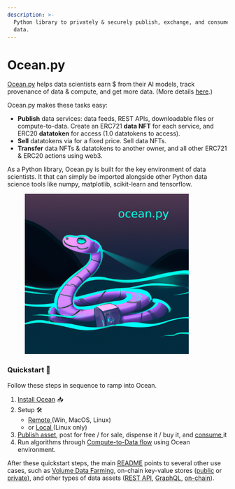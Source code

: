 ```yaml
---
description: >-
  Python library to privately & securely publish, exchange, and consume
  data.
---
```


# Ocean.py

[Ocean.py](https://github.com/oceanprotocol/ocean.py) helps data scientists earn $ from their AI models, track provenance of data & compute, and get more data. (More details [here](../../data-science/README.md).)

Ocean.py makes these tasks easy:

* **Publish** data services: data feeds, REST APIs, downloadable files or compute-to-data. Create an ERC721 **data NFT** for each service, and ERC20 **datatoken** for access (1.0 datatokens to access).
* **Sell** datatokens via for a fixed price. Sell data NFTs.
* **Transfer** data NFTs & datatokens to another owner, and all other ERC721 & ERC20 actions using web3.

As a Python library, Ocean.py is built for the key environment of data scientists. It that can simply be imported alongside other Python data science tools like numpy, matplotlib, scikit-learn and tensorflow.

<figure><img src="../../.gitbook/assets/components/ocean_py.png" alt="" width="375"></figure>

### Quickstart 🚀

Follow these steps in sequence to ramp into Ocean.

1. [Install Ocean](install.md) 📥
2. Setup 🛠️
   - [Remote ](remote-setup.md)(Win, MacOS, Linux)
   - or [Local ](local-setup.md)(Linux only)
3. [Publish asset](publish-flow.md), post for free / for sale, dispense it / buy it, and [consume ](consume-flow.md)it
4. Run algorithms through [Compute-to-Data flow](compute-flow.md) using Ocean environment.

After these quickstart steps, the main [README](https://github.com/oceanprotocol/ocean.py/blob/main/README.md) points to several other use cases, such as [Volume Data Farming](https://github.com/oceanprotocol/ocean.py/blob/main/READMEs/df.md), on-chain key-value stores ([public](https://github.com/oceanprotocol/ocean.py/blob/main/READMEs/key-value-public.md) or [private](https://github.com/oceanprotocol/ocean.py/blob/main/READMEs/key-value-private.md)), and other types of data assets ([REST API](https://github.com/oceanprotocol/ocean.py/blob/main/READMEs/publish-flow-restapi.md), [GraphQL](https://github.com/oceanprotocol/ocean.py/blob/main/READMEs/publish-flow-graphql.md), [on-chain](https://github.com/oceanprotocol/ocean.py/blob/main/READMEs/publish-flow-onchain.md)).
